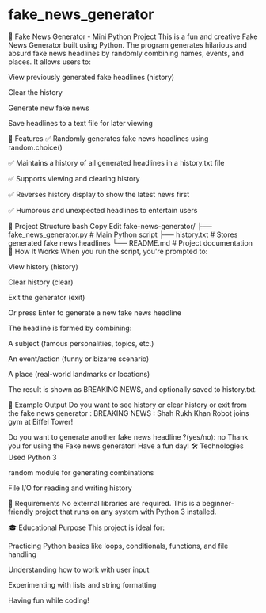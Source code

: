 # fake_news_generator
📰 Fake News Generator - Mini Python Project
This is a fun and creative Fake News Generator built using Python. The program generates hilarious and absurd fake news headlines by randomly combining names, events, and places. It allows users to:

View previously generated fake headlines (history)

Clear the history

Generate new fake news

Save headlines to a text file for later viewing

🚀 Features
✅ Randomly generates fake news headlines using random.choice()

✅ Maintains a history of all generated headlines in a history.txt file

✅ Supports viewing and clearing history

✅ Reverses history display to show the latest news first

✅ Humorous and unexpected headlines to entertain users

📁 Project Structure
bash
Copy
Edit
fake-news-generator/
├── fake_news_generator.py   # Main Python script
├── history.txt              # Stores generated fake news headlines
└── README.md                # Project documentation
📌 How It Works
When you run the script, you're prompted to:

View history (history)

Clear history (clear)

Exit the generator (exit)

Or press Enter to generate a new fake news headline

The headline is formed by combining:

A subject (famous personalities, topics, etc.)

An event/action (funny or bizarre scenario)

A place (real-world landmarks or locations)

The result is shown as BREAKING NEWS, and optionally saved to history.txt.

🧠 Example Output
Do you want to see history or clear history or exit from the fake news generator : 
BREAKING NEWS : Shah Rukh Khan Robot joins gym at Eiffel Tower!

 Do you want to generate another fake news headline ?(yes/no): no
Thank you for using the Fake news generator!
Have a fun day!
🛠️ Technologies Used
Python 3

random module for generating combinations

File I/O for reading and writing history

📄 Requirements
No external libraries are required. This is a beginner-friendly project that runs on any system with Python 3 installed.

🎓 Educational Purpose
This project is ideal for:

Practicing Python basics like loops, conditionals, functions, and file handling

Understanding how to work with user input

Experimenting with lists and string formatting

Having fun while coding!
